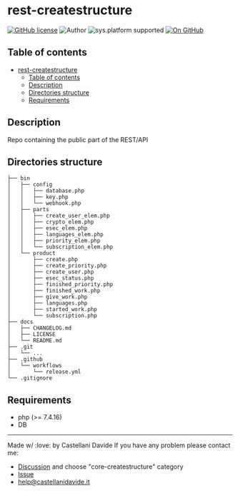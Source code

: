 # rest-createstructure
[![GitHub license](https://img.shields.io/badge/license-GNU-green?style=flat)](https://github.com/CastellaniDavide/restcreatestructure-restcreatestructure/blob/master/LICENSE)
![Author](https://img.shields.io/badge/author-Castellani%20Davide-green?style=flat)
![sys.platform supported](https://img.shields.io/badge/OS%20platform%20supported-all-blue?style=flat) 
[![On GitHub](https://img.shields.io/badge/on%20GitHub-True-green?style=flat&logo=github)](https://github.com/createstructure/rest-createstructure)


## Table of contents
- [rest-createstructure](#rest-createstructure)
  - [Table of contents](#table-of-contents)
  - [Description](#description)
  - [Directories structure](#directories-structure)
  - [Requirements](#requirements)

## Description
Repo containing the public part of the REST/API

## Directories structure
```
├── bin
│   ├── config
│   │   ├── database.php
│   │   ├── key.php
│   │   └── webhook.php
│   ├── parts
│   │   ├── create_user_elem.php
│   │   ├── crypto_elem.php
│   │   ├── esec_elem.php
│   │   ├── languages_elem.php
│   │   ├── priority_elem.php
│   │   └── subscription_elem.php
│   └── product
│       ├── create.php
│       ├── create_priority.php
│       ├── create_user.php
│       ├── esec_status.php
│       ├── finished_priority.php
│       ├── finished_work.php
│       ├── give_work.php
│       ├── languages.php
│       ├── started_work.php
│       └── subscription.php
├── docs
│   ├── CHANGELOG.md
│   ├── LICENSE
│   └── README.md
├── .git
│   └── ...
├── .github
│   └── workflows
│       └── release.yml
└── .gitignore   
```

## Requirements
 - php (>= 7.4.16)
 - DB

---
Made w/ :love: by Castellani Davide 
If you have any problem please contact me:
- [Discussion](https://github.com/createstructure/createstructure/discussions/new) and choose "core-createstructure" category
- [Issue](https://github.com/createstructure/core-createstructure/issues/new)
- [help@castellanidavide.it](mailto:help@castellanidavide.it)
